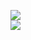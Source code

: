 [![](https://img.shields.io/badge/Made%20With-Github%20Spray-lightgrey.svg?style=for-the-badge&logo=github)](https://github.com/Annihil/github-spray#18793)  
[![](https://i.imgur.com/2DrTn0Z.gif)](https://github.com/Annihil/github-spray)